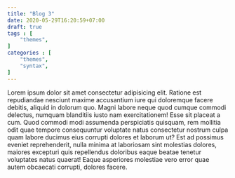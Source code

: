 ```yaml
---
title: "Blog 3"
date: 2020-05-29T16:20:59+07:00
draft: true
tags : [
    "themes",
]
categories : [
    "themes",
    "syntax",
]
---
```


Lorem ipsum dolor sit amet consectetur adipisicing elit. Ratione est repudiandae nesciunt maxime accusantium iure qui doloremque facere debitis, aliquid in dolorum quo. Magni labore neque quod cumque commodi delectus, numquam blanditiis iusto nam exercitationem! Esse sit placeat a cum. Quod commodi modi assumenda perspiciatis quisquam, rem mollitia odit quae tempore consequuntur voluptate natus consectetur nostrum culpa quam labore ducimus eius corrupti dolores et laborum ut? Est ad possimus eveniet reprehenderit, nulla minima at laboriosam sint molestias dolores, maiores excepturi quis repellendus doloribus eaque beatae tenetur voluptates natus quaerat! Eaque asperiores molestiae vero error quae autem obcaecati corrupti, dolores facere.